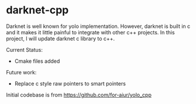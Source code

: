# darknet-cpp

Darknet is well known for yolo implementation. However, darknet is built in c and it makes it little painful to integrate with other c++ projects. In this project, I will update darknet c library to c++.

Current Status:
- Cmake files added

Future work:
- Replace c style raw pointers to smart pointers

Initial codebase is from https://github.com/for-aiur/yolo_cpp
